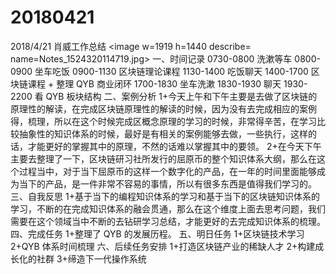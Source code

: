# 20180421

2018/4/21 肖威工作总结
<image w=1919 h=1440 describe= name=Notes_1524320114719.jpg>
一、时间记录
0730-0800 洗漱等车
0800-0900 坐车吃饭
0900-1130 区块链理论课程
1130-1400 吃饭聊天
1400-1700 区块链课程 + 整理 QYB 商业闭环
1700-1830 坐车洗漱
1830-1930 聊天
1930-2200 看 QYB 板块结构
二、案例分析
1+今天上午和下午主要是去做了区块链的原理性的解读，在完成区块链原理性的解读的时候，因为没有去完成相应的案例得，梳理，所以在这个时候完成区概念原理的学习的时候，非常得辛苦，在学习比较抽象性的知识体系的时候，最好是有相关的案例能够去做，一些执行，这样的话，才能更好的掌握其中的原理，不然的话难以掌握其中的要领。
2+在今天下午主要去整理了一下，区块链研习社所发行的屈原币的整个知识体系大纲，那么在这个过程当中，对于当下屈原币的这样一个数字化的产品，在一年的时间里面能够成为当下的产品，是一件非常不容易的事情，所以有很多东西是值得我们学习的。
三、自我反思
1+基于当下的编程知识体系的学习和基于当下的区块链知识体系的学习，不断的在完成知识体系的融会贯通，那么在这个维度上面去思考问题，我们需要在这个领域当中不断的去钻研学习总结，才能更好的去完成知识体系的梳理。
四、完成任务
1+整理了 QYB 的发展历程。
五、明日任务
1+区块链技术学习
2+QYB 体系时间梳理
六、后续任务安排
1+打造区块链产业的稀缺人才
2+构建成长化的社群
3+缔造下一代操作系统
